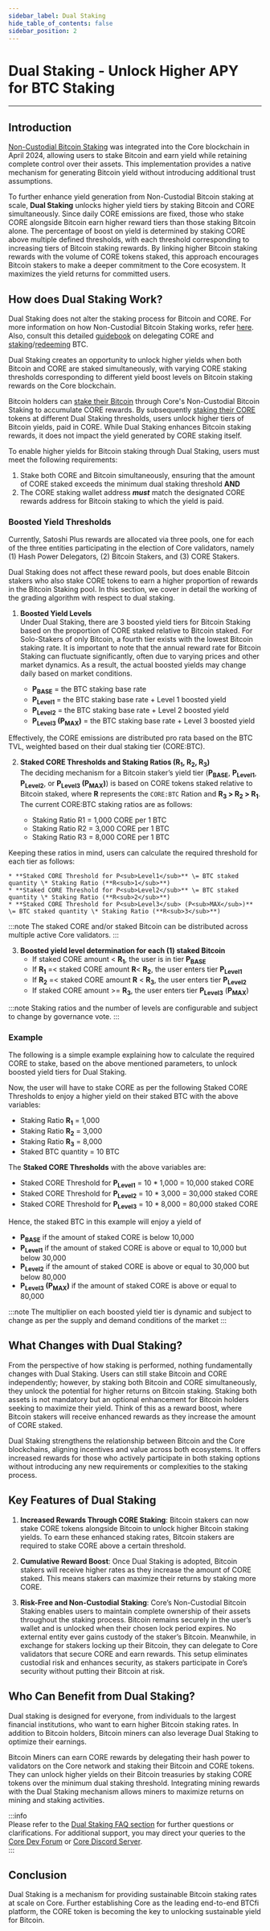 ```yaml
---
sidebar_label: Dual Staking
hide_table_of_contents: false
sidebar_position: 2
---
```


# Dual Staking - Unlock Higher APY for BTC Staking
---

## Introduction

[Non-Custodial Bitcoin Staking](https://docs.coredao.org/docs/Learn/products/btc-staking/overview) was integrated into the Core blockchain in April 2024, allowing users to stake Bitcoin and earn yield while retaining complete control over their assets. This implementation provides a native mechanism for generating Bitcoin yield without introducing additional trust assumptions.

To further enhance yield generation from Non-Custodial Bitcoin staking at scale, **Dual Staking** unlocks higher yield tiers by staking Bitcoin and CORE simultaneously. Since daily CORE emissions are fixed, those who stake CORE alongside Bitcoin earn higher reward tiers than those staking Bitcoin alone. The percentage of boost on yield is determined by staking CORE above multiple defined thresholds, with each threshold corresponding to increasing tiers of Bitcoin staking rewards. By linking higher Bitcoin staking rewards with the volume of CORE tokens staked, this approach encourages Bitcoin stakers to make a deeper commitment to the Core ecosystem. It maximizes the yield returns for committed users. 

## How does Dual Staking Work?

Dual Staking does not alter the staking process for Bitcoin and CORE. For more information on how Non-Custodial Bitcoin Staking works, refer [here](https://docs.coredao.org/docs/Learn/products/btc-staking/overview). Also, consult this detailed [guidebook](https://docs.coredao.org/docs/stake-and-delegate/delegating-core) on delegating CORE and [staking](https://docs.coredao.org/docs/Learn/products/btc-staking/stake-btc-guide)/[redeeming](https://docs.coredao.org/docs/Learn/products/btc-staking/Redeeming-Guide) BTC.

Dual Staking creates an opportunity to unlock higher yields when both Bitcoin and CORE are staked simultaneously, with varying CORE staking thresholds corresponding to different yield boost levels on Bitcoin staking rewards on the Core blockchain. 

Bitcoin holders can [stake their Bitcoin](https://docs.coredao.org/docs/Learn/products/btc-staking/stake-btc-guide) through Core's Non-Custodial Bitcoin Staking to accumulate CORE rewards. By subsequently [staking their CORE](https://docs.coredao.org/docs/stake-and-delegate/delegating-core) tokens at different Dual Staking thresholds, users unlock higher tiers of Bitcoin yields, paid in CORE. While Dual Staking enhances Bitcoin staking rewards, it does not impact the yield generated by CORE staking itself.

To enable higher yields for Bitcoin staking through Dual Staking, users must meet the following requirements: 

1. Stake both CORE and Bitcoin simultaneously, ensuring that the amount of CORE staked exceeds the minimum dual staking threshold  **AND**   
2. The CORE staking wallet address ***must*** match the designated CORE rewards address for Bitcoin staking to which the yield is paid.


### Boosted Yield Thresholds

Currently, Satoshi Plus rewards are allocated via three pools, one for each of the three entities participating in the election of Core validators, namely (1) Hash Power Delegators, (2) Bitcoin Stakers, and (3) CORE Stakers. 

Dual Staking does not affect these reward pools, but does enable Bitcoin stakers who also stake CORE tokens to earn a higher proportion of rewards in the Bitcoin Staking pool. In this section, we cover in detail the working of the grading algorithm with respect to dual staking.

1. **Boosted Yield Levels**  
Under Dual Staking, there are 3 boosted yield tiers for Bitcoin Staking based on the proportion of CORE staked relative to Bitcoin staked. For Solo-Stakers of only Bitcoin, a fourth tier exists with the lowest Bitcoin staking rate. It is important to note that the annual reward rate for Bitcoin Staking can fluctuate significantly, often due to varying prices and other market dynamics. As a result, the actual boosted yields may change daily based on market conditions.  

    * **P<sub>BASE</sub>** \= the BTC staking base rate  
    * **P<sub>Level1</sub>** \= the BTC staking base rate \+ Level 1 boosted yield  
    * **P<sub>Level2</sub>** \= the BTC staking base rate \+ Level 2 boosted yield  
    * **P<sub>Level3</sub> (P<sub>MAX</sub>)** \= the BTC staking base rate \+ Level 3 boosted yield

Effectively, the CORE emissions are distributed pro rata based on the BTC TVL, weighted based on their dual staking tier (CORE:BTC).

2. **Staked CORE Thresholds and Staking Ratios (R<sub>1</sub>, R<sub>2</sub>, R<sub>3</sub>)**   
The deciding mechanism for a Bitcoin staker’s yield tier  (**P<sub>BASE</sub>**, **P<sub>Level1</sub>**, **P<sub>Level2</sub>**, or **P<sub>Level3</sub> (P<sub>MAX</sub>)**) is based on CORE tokens staked relative to Bitcoin staked, where **R** represents the `CORE:BTC` Ration and **R<sub>3</sub> \> R<sub>2</sub> \> R<sub>1</sub>**. The current CORE:BTC staking ratios are as follows:  

    * Staking Ratio R1 \= 1,000 CORE per 1 BTC  
    * Staking Ratio R2 \= 3,000 CORE per 1 BTC  
    * Staking Ratio R3 \= 8,000 CORE per 1 BTC

Keeping these ratios in mind, users can calculate the required threshold for each tier as follows:

    * **Staked CORE Threshold for P<sub>Level1</sub>** \= BTC staked quantity \* Staking Ratio (**R<sub>1</sub>**)  
    * **Staked CORE Threshold for P<sub>Level2</sub>** \= BTC staked quantity \* Staking Ratio (**R<sub>2</sub>**)  
    * **Staked CORE Threshold for P<sub>Level3</sub> (P<sub>MAX</sub>)** \= BTC staked quantity \* Staking Ratio (**R<sub>3</sub>**)

:::note
The staked CORE and/or staked Bitcoin can be distributed across multiple active Core validators.
:::

3. **Boosted yield level determination for each (1) staked Bitcoin**  
   * If staked CORE amount  \< **R<sub>1</sub>**, the user is in tier **P<sub>BASE</sub>**  
   * If **R<sub>1</sub>** \=\< staked CORE amount **R**\< **R<sub>2</sub>**, the user enters tier **P<sub>Level1</sub>**  
   * If **R<sub>2</sub>** \=\< staked CORE amount **R** \< **R<sub>3</sub>**, the user enters tier **P<sub>Level2</sub>**
   * If staked CORE amount  \>= **R<sub>3</sub>**, the user enters tier **P<sub>Level3</sub>** (**P<sub>MAX</sub>**) 

:::note
Staking ratios and the number of levels are configurable and subject to change by governance vote. 
:::

### Example

The following is a simple example explaining how to calculate the required CORE to stake, based on the above mentioned parameters, to unlock boosted yield tiers for Dual Staking. 

Now, the user will have to stake CORE as per the following Staked CORE Thresholds to enjoy a higher yield on their staked BTC with the above variables:
* Staking Ratio **R<sub>1</sub>** \= 1,000  
* Staking Ratio **R<sub>2</sub>** \= 3,000  
* Staking Ratio **R<sub>3</sub>** \= 8,000  
* Staked BTC quantity \= 10 BTC

The **Staked CORE Thresholds** with the above variables are:  
* Staked CORE Threshold for **P<sub>Level1</sub>** \= 10 \* 1,000 \= 10,000 staked CORE  
* Staked CORE Threshold for **P<sub>Level2</sub>** \= 10 \* 3,000 \= 30,000 staked CORE  
* Staked CORE Threshold for **P<sub>Level3</sub>** \= 10 \* 8,000 \= 80,000 staked CORE

Hence, the staked BTC in this example will enjoy a yield of
* **P<sub>BASE</sub>** if the amount of staked CORE is below 10,000  
* **P<sub>Level1</sub>** if the amount of staked CORE is above or equal to 10,000 but below 30,000  
* **P<sub>Level2</sub>** if the amount of staked CORE is above or equal to 30,000 but below 80,000  
* **P<sub>Level3</sub> (P<sub>MAX</sub>)** if the amount of staked CORE is above or equal to 80,000

:::note
The multiplier on each boosted yield tier is dynamic and subject to change as per the supply and demand conditions of the market 
:::

## What Changes with Dual Staking?

From the perspective of how staking is performed, nothing fundamentally changes with Dual Staking. Users can still stake Bitcoin and CORE independently; however, by staking both Bitcoin and CORE simultaneously, they unlock the potential for higher returns on Bitcoin staking. Staking both assets is not mandatory but an optional enhancement for Bitcoin holders seeking to maximize their yield. Think of this as a reward boost, where Bitcoin stakers will receive enhanced rewards as they increase the amount of CORE staked.

Dual Staking strengthens the relationship between Bitcoin and the Core blockchains, aligning incentives and value across both ecosystems. It offers increased rewards for those who actively participate in both staking options without introducing any new requirements or complexities to the staking process.

## Key Features of Dual Staking

1. **Increased Rewards Through CORE Staking**: Bitcoin stakers can now stake CORE tokens alongside Bitcoin to unlock higher Bitcoin staking yields. To earn these enhanced staking rates, Bitcoin stakers are required to stake CORE above a certain threshold.

2. **Cumulative Reward Boost**: Once Dual Staking is adopted, Bitcoin stakers will receive higher rates as they increase the amount of CORE staked. This means stakers can maximize their returns by staking more CORE.

3. **Risk-Free and Non-Custodial Staking**: Core’s Non-Custodial Bitcoin Staking enables users to maintain complete ownership of their assets throughout the staking process. Bitcoin remains securely in the user’s wallet and is unlocked when their chosen lock period expires. No external entity ever gains custody of the staker’s Bitcoin. Meanwhile, in exchange for stakers locking up their Bitcoin, they can delegate to Core validators that secure CORE and earn rewards. This setup eliminates custodial risk and enhances security, as stakers participate in Core’s security without putting their Bitcoin at risk.

## Who Can Benefit from Dual Staking?

Dual staking is designed for everyone, from individuals to the largest financial institutions, who want to earn higher Bitcoin staking rates. In addition to Bitcoin holders, Bitcoin miners can also leverage Dual Staking to optimize their earnings.

Bitcoin Miners can earn CORE rewards by delegating their hash power to validators on the Core network and staking their Bitcoin and CORE tokens. They can unlock higher yields on their Bitcoin treasuries by staking CORE tokens over the minimum dual staking threshold. Integrating mining rewards with the Dual Staking mechanism allows miners to maximize returns on mining and staking activities.

:::info  
Please refer to the [Dual Staking FAQ section](../FAQs/dual-staking-faqs.md) for further questions or clarifications. For additional support, you may direct your queries to the [Core Dev Forum](http://forum.coredao.org) or [Core Discord Server](https://discord.gg/M2AGJKSG).  
:::

## Conclusion

Dual Staking is a mechanism for providing sustainable Bitcoin staking rates at scale on Core. Further establishing Core as the leading end-to-end BTCfi platform, the CORE token is becoming the key to unlocking sustainable yield for Bitcoin. 
